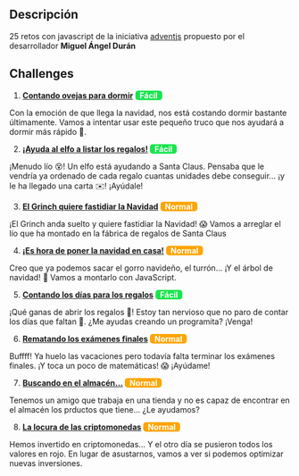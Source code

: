 ## Descripción

25 retos con javascript de la iniciativa [adventjs](https://adventjs.dev) propuesto por el desarrollador **Miguel Ángel Durán**

## Challenges

1. [**Contando ovejas para dormir**](challenge-01/README.md) <span style=" background-color:#18e64c; color: white; font-weight: bold; text-align: center; border-radius: 5px; padding: 0 8px;">Fácil</span>

Con la emoción de que llega la navidad, nos está costando dormir bastante últimamente. Vamos a intentar usar este pequeño truco que nos ayudará a dormir más rápido 🐑.

2. [**¡Ayuda al elfo a listar los regalos!**](challenge-02/README.md) <span style=" background-color:#18e64c; color: white; font-weight: bold; text-align: center; border-radius: 5px; padding: 0 8px;">Fácil</span>

¡Menudo lío 😵! Un elfo está ayudando a Santa Claus. Pensaba que le vendría ya ordenado de cada regalo cuantas unidades debe conseguir... ¡y le ha llegado una carta ✉️! ¡Ayúdale!

3. [**El Grinch quiere fastidiar la Navidad**](challenge-03/README.md) <span style=" background-color:orange; color: white; font-weight: bold; text-align: center; border-radius: 5px; padding: 0 8px;">Normal</span>

¡El Grinch anda suelto y quiere fastidiar la Navidad! 😱 Vamos a arreglar el lío que ha montado en la fábrica de regalos de Santa Claus

4. [**¡Es hora de poner la navidad en casa!**](challenge-04/README.md) <span style=" background-color:orange; color: white; font-weight: bold; text-align: center; border-radius: 5px; padding: 0 8px;">Normal</span>

Creo que ya podemos sacar el gorro navideño, el turrón... ¡Y el árbol de navidad! 🎄 Vamos a montarlo con JavaScript.

5. [**Contando los días para los regalos**](challenge-05/README.md) <span style=" background-color:#18e64c; color: white; font-weight: bold; text-align: center; border-radius: 5px; padding: 0 8px;">Fácil</span>

¡Qué ganas de abrir los regalos 🎁! Estoy tan nervioso que no paro de contar los días que faltan 🤣. ¿Me ayudas creando un programita? ¡Venga!

6. [**Rematando los exámenes finales**](challenge-06/README.md) <span style=" background-color: orange; color: white; font-weight: bold; text-align: center; border-radius: 5px; padding: 0 8px;">Normal</span>

Buffff! Ya huelo las vacaciones pero todavía falta terminar los exámenes finales. ¡Y toca un poco de matemáticas! 😱 ¡Ayúdame!

7. [**Buscando en el almacén...**](challenge-07/README.md) <span style=" background-color: orange; color: white; font-weight: bold; text-align: center; border-radius: 5px; padding: 0 8px;">Normal</span>

Tenemos un amigo que trabaja en una tienda y no es capaz de encontrar en el almacén los prductos que tiene... ¿Le ayudamos?

8. [**La locura de las criptomonedas**](challenge-08/README.md) <span style=" background-color: orange; color: white; font-weight: bold; text-align: center; border-radius: 5px; padding: 0 8px;">Normal</span>

Hemos invertido en criptomonedas... Y el otro día se pusieron todos los valores en rojo. En lugar de asustarnos, vamos a ver si podemos optimizar nuevas inversiones.
